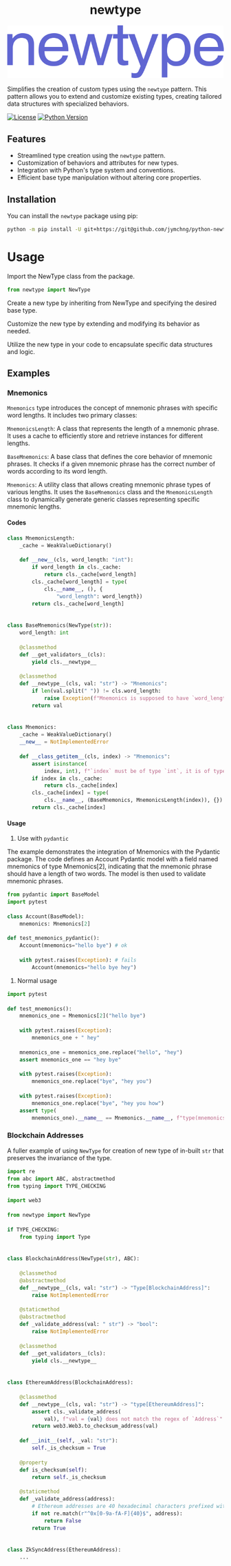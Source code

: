 <div align="center"><h1>newtype</h1></div>

<div align="center">

![](assets/python-newtype-logo.png)

</div>

Simplifies the creation of custom types using the `newtype` pattern. This pattern allows you to extend and customize existing types, creating tailored data structures with specialized behaviors.

[![License](https://img.shields.io/pypi/l/python-newtype.svg)](https://github.com/jymchng/python-newtype/blob/main/LICENSE) [![Python Version](https://img.shields.io/badge/%3E=python-3.8-blue.svg)](https://img.shields.io/badge/%3E=python-3.8-blue.svg)


## Features

- Streamlined type creation using the `newtype` pattern.
- Customization of behaviors and attributes for new types.
- Integration with Python's type system and conventions.
- Efficient base type manipulation without altering core properties.

## Installation

You can install the `newtype` package using pip:

```bash
python -m pip install -U git+https://git@github.com/jymchng/python-newtype
```

# Usage

Import the NewType class from the package.
```python
from newtype import NewType
```

Create a new type by inheriting from NewType and specifying the desired base type.

Customize the new type by extending and modifying its behavior as needed.

Utilize the new type in your code to encapsulate specific data structures and logic.

## Examples

### Mnemonics

`Mnemonics` type introduces the concept of mnemonic phrases with specific word lengths. It includes two primary classes:

`MnemonicsLength`: A class that represents the length of a mnemonic phrase. It uses a cache to efficiently store and retrieve instances for different lengths.

`BaseMnemonics`: A base class that defines the core behavior of mnemonic phrases. It checks if a given mnemonic phrase has the correct number of words according to its word length.

`Mnemonics`: A utility class that allows creating mnemonic phrase types of various lengths. It uses the `BaseMnemonics` class and the `MnemonicsLength` class to dynamically generate generic classes representing specific mnemonic lengths.

#### Codes

```python
class MnemonicsLength:
    _cache = WeakValueDictionary()

    def __new__(cls, word_length: "int"):
        if word_length in cls._cache:
            return cls._cache[word_length]
        cls._cache[word_length] = type(
            cls.__name__, (), {
                "word_length": word_length})
        return cls._cache[word_length]


class BaseMnemonics(NewType(str)):
    word_length: int

    @classmethod
    def __get_validators__(cls):
        yield cls.__newtype__

    @classmethod
    def __newtype__(cls, val: "str") -> "Mnemonics":
        if len(val.split(" ")) != cls.word_length:
            raise Exception(f"Mnemonics is supposed to have `word_length`={cls.word_length} but it has `word_length`={len(val.split(' '))}")  # noqa: TRY002
        return val


class Mnemonics:
    _cache = WeakValueDictionary()
    __new__ = NotImplementedError

    def __class_getitem__(cls, index) -> "Mnemonics":
        assert isinstance(
            index, int), f"`index` must be of type `int`, it is of type `{type(index)}`"
        if index in cls._cache:
            return cls._cache[index]
        cls._cache[index] = type(
            cls.__name__, (BaseMnemonics, MnemonicsLength(index)), {})
        return cls._cache[index]
```

#### Usage

1. Use with `pydantic`
   
The example demonstrates the integration of Mnemonics with the Pydantic package. The code defines an Account Pydantic model with a field named mnemonics of type Mnemonics[2], indicating that the mnemonic phrase should have a length of two words. The model is then used to validate mnemonic phrases.

```python
from pydantic import BaseModel
import pytest

class Account(BaseModel):
    mnemonics: Mnemonics[2]

def test_mnemonics_pydantic():
    Account(mnemonics="hello bye") # ok

    with pytest.raises(Exception): # fails
        Account(mnemonics="hello bye hey")
```

1. Normal usage

```python
import pytest

def test_mnemonics():
    mnemonics_one = Mnemonics[2]("hello bye")

    with pytest.raises(Exception):
        mnemonics_one + " hey"

    mnemonics_one = mnemonics_one.replace("hello", "hey")
    assert mnemonics_one == "hey bye"

    with pytest.raises(Exception):
        mnemonics_one.replace("bye", "hey you")

    with pytest.raises(Exception):
        mnemonics_one.replace("bye", "hey you how")
    assert type(
        mnemonics_one).__name__ == Mnemonics.__name__, f"type(mnemonics_one)={type(mnemonics_one)}"
```

### Blockchain Addresses

A fuller example of using `NewType` for creation of new type of in-built `str` that preserves the invariance of the type.

``` python
import re
from abc import ABC, abstractmethod
from typing import TYPE_CHECKING

import web3

from newtype import NewType

if TYPE_CHECKING:
    from typing import Type


class BlockchainAddress(NewType(str), ABC):

    @classmethod
    @abstractmethod
    def __newtype__(cls, val: "str") -> "Type[BlockchainAddress]":
        raise NotImplementedError

    @staticmethod
    @abstractmethod
    def _validate_address(val: " str") -> "bool":
        raise NotImplementedError

    @classmethod
    def __get_validators__(cls):
        yield cls.__newtype__


class EthereumAddress(BlockchainAddress):

    @classmethod
    def __newtype__(cls, val: "str") -> "type[EthereumAddress]":
        assert cls._validate_address(
            val), f"val = {val} does not match the regex of `Address`"
        return web3.Web3.to_checksum_address(val)

    def __init__(self, _val: "str"):
        self._is_checksum = True

    @property
    def is_checksum(self):
        return self._is_checksum

    @staticmethod
    def _validate_address(address):
        # Ethereum addresses are 40 hexadecimal characters prefixed with '0x'
        if not re.match(r"^0x[0-9a-fA-F]{40}$", address):
            return False
        return True


class ZkSyncAddress(EthereumAddress):
    ...

```